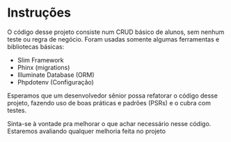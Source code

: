 # Instruções

O código desse projeto consiste num CRUD básico de alunos, sem nenhum teste ou regra de negócio. Foram usadas somente algumas ferramentas e bibliotecas básicas:
- Slim Framework
- Phinx (migrations)
- Illuminate Database (ORM)
- Phpdotenv (Configuração)

Esperamos que um desenvolvedor sênior possa refatorar o código desse projeto, fazendo uso de boas práticas e padrões (PSRs) e o cubra com testes.
  
Sinta-se à vontade pra melhorar o que achar necessário nesse código. Estaremos avaliando qualquer melhoria feita no projeto
